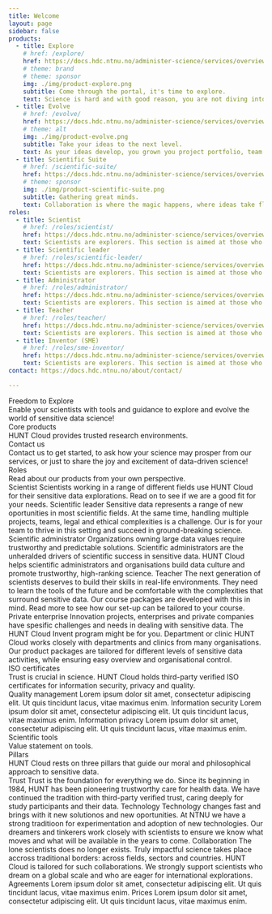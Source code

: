 ```yaml
---
title: Welcome
layout: page
sidebar: false
products:
  - title: Explore
    # href: /explore/
    href: https://docs.hdc.ntnu.no/administer-science/services/overview/
    # theme: brand
    # theme: sponsor
    img: ./img/product-explore.png
    subtitle: Come through the portal, it's time to explore.
    text: Science is hard and with good reason, you are not diving into the unknown becasue it is easy. Working with sensitive data means entering a land of laws, regulations and agreements; but this is also where scientific progress happens every day. We are here to make sure you get to do the hard things.
  - title: Evolve
    # href: /evolve/
    href: https://docs.hdc.ntnu.no/administer-science/services/overview/
    # theme: alt
    img: ./img/product-evolve.png
    subtitle: Take your ideas to the next level.
    text: As your ideas develop, you grown you project portfolio, team and scientific career. You are ready to expand and we got you covered for this next phase of your journey.
  - title: Scientific Suite
    # href: /scientific-suite/
    href: https://docs.hdc.ntnu.no/administer-science/services/overview/
    # theme: sponsor
    img: ./img/product-scientific-suite.png
    subtitle: Gathering great minds.
    text: Collaboration is where the magic happens, where ideas take flight in new directions, young scientists grow up and multidisiplinary teams make discoveries that change worlds. Our scientific suites are for you, set up for the complexities you phase as you take on the grand challenges.
roles:
  - title: Scientist
    # href: /roles/scientist/
    href: https://docs.hdc.ntnu.no/administer-science/services/overview/
    text: Scientists are explorers. This section is aimed at those who...
  - title: Scientific leader
    # href: /roles/scientific-leader/
    href: https://docs.hdc.ntnu.no/administer-science/services/overview/
    text: Scientists are explorers. This section is aimed at those who...
  - title: Administrator
    # href: /roles/administrator/
    href: https://docs.hdc.ntnu.no/administer-science/services/overview/
    text: Scientists are explorers. This section is aimed at those who...
  - title: Teacher
    # href: /roles/teacher/
    href: https://docs.hdc.ntnu.no/administer-science/services/overview/
    text: Scientists are explorers. This section is aimed at those who...
  - title: Inventor (SME)
    # href: /roles/sme-inventor/
    href: https://docs.hdc.ntnu.no/administer-science/services/overview/
    text: Scientists are explorers. This section is aimed at those who...
contact: https://docs.hdc.ntnu.no/about/contact/

---
```


<!-- <script setup></script> -->

<div class="hc-home-page">
  <div class="hc-header">
    <div class="hc-header-img"></div>
  </div>

<!-- Block: Freedom to explore -->

  <div class="hc-block">
    <div class="hc-block-container">
      <div class="hc-title-main font-weight-black">
        Freedom to Explore
      </div>
      <div class="hc-subtitle-main">
        Enable your scientists with tools and guidance to explore and evolve the world of sensitive data science!
        <!-- Welcome to HUNT Cloud! We provide scientists with tools and guidance to explore and evolve their magical world of sensitive data science. -->
      </div>
    </div>
  </div>

<!-- Block: Core products -->
<!-- Content: In this page header -->

  <div class="hc-block">
    <div class="hc-block-container">
      <div class="hc-container-title">
        Core products
      </div>
      <div class="hc-container-subtitle">
      HUNT Cloud provides trusted research environments.
      </div>
      <ProductSlider :products="$frontmatter.products" />
    </div>
  </div>

<!-- Block: Contact us -->

  <div class="hc-block">
    <div class="hc-block-container">
      <div class="hc-container-title">
        Contact us
      </div>
      <div class="hc-container-subtitle">
        Contact us to get started, to ask how your science may prosper from our services, or just to share the joy and excitement of data-driven science!
      </div>
      <div class="hc-section">
        <hc-button title="Contact us" :href="$frontmatter.contact" target="_blank" size="x-large" elevation="2" />
      </div>
    </div>
  </div>

<!-- Block: Roles -->
<!-- Content: In this page header -->

  <div class="hc-block">
    <div class="hc-block-container">
      <div class="hc-container-title">
        Roles
      </div>
      <div class="hc-container-subtitle">
        Read about our products from your own perspective.
      </div>
      <v-row align="center">
        <v-col cols="12" class="align-self-start v-col-sm-6 v-col-md-4">
          <!-- https://vuetifyjs.com/en/components/cards/ -->
          <v-card color="transparent" elevation="0">
            <v-card-title>Scientist</v-card-title>
            <v-divider></v-divider>
            <v-card-text>
              <v-row dense>
                <v-col cols="12">
                  Scientists working in a range of different fields use HUNT Cloud for their sensitive data explorations. Read on to see if we are a good fit for your needs.
                </v-col>
              </v-row>
              <v-row dense>
                <v-col cols="12">
                  <hc-button size="small" href="place-link" title="Read more" />
                </v-col>
              </v-row>
            </v-card-text>
          </v-card>
        </v-col>
        <v-col cols="12" class="align-self-start v-col-sm-6 v-col-md-4">
          <!-- https://vuetifyjs.com/en/components/cards/ -->
          <v-card color="transparent" elevation="0">
            <v-card-title>Scientific leader</v-card-title>
            <v-divider></v-divider>
            <v-card-text>
              <v-row dense>
                <v-col cols="12">
                  Sensitive data represents a range of new oportunities in most scientific fields. At the same time, handling multiple projects, teams, legal and ethical complexities is a challenge. Our is for your team to thrive in this setting and succeed in ground-breaking science.
                </v-col>
              </v-row>
              <v-row dense>
                <v-col cols="12">
                  <hc-button size="small" href="place-link" title="Read more" />
                </v-col>
              </v-row>
            </v-card-text>
          </v-card>
        </v-col>
        <v-col cols="12" class="align-self-start v-col-sm-6 v-col-md-4">
          <!-- https://vuetifyjs.com/en/components/cards/ -->
          <v-card color="transparent" elevation="0">
            <v-card-title>Scientific administrator</v-card-title>
            <v-divider></v-divider>
            <v-card-text>
              <v-row dense>
                <v-col cols="12">
                  Organizations owning large data values require trustworthy and predictable solutions. Scientific administrators are the unheralded drivers of scientific success in sensitive data. HUNT Cloud helps scientific administrators and organisations build data culture and promote trustworthy, high-ranking science.
                </v-col>
              </v-row>
              <v-row dense>
                <v-col cols="12">
                  <hc-button size="small" href="place-link" title="Read more" />
                </v-col>
              </v-row>
            </v-card-text>
          </v-card>
        </v-col>
        <v-col cols="12" class="align-self-start v-col-sm-6 v-col-md-4">
          <!-- https://vuetifyjs.com/en/components/cards/ -->
          <v-card color="transparent" elevation="0">
            <v-card-title>Teacher</v-card-title>
            <v-divider></v-divider>
            <v-card-text>
              <v-row dense>
                <v-col cols="12">
                  The next generation of scientists deserves to build their skills in real-life environments. They need to learn the tools of the future and be comfortable with the complexities that surround sensitive data. Our course packages are developed with this in mind. Read more to see how our set-up can be tailored to your course.
                </v-col>
              </v-row>
              <v-row dense>
                <v-col cols="12">
                  <hc-button size="small" href="place-link" title="Read more" />
                </v-col>
              </v-row>
            </v-card-text>
          </v-card>
        </v-col>
        <v-col cols="12" class="align-self-start v-col-sm-6 v-col-md-4">
          <!-- https://vuetifyjs.com/en/components/cards/ -->
          <v-card color="transparent" elevation="0">
            <v-card-title>Private enterprise</v-card-title>
            <v-divider></v-divider>
            <v-card-text>
              <v-row dense>
                <v-col cols="12">
                  Innovation projects, enterprises and private companies have spesific challenges and needs in dealing with sensitive data. The HUNT Cloud Invent program might be for you.
                </v-col>
              </v-row>
              <v-row dense>
                <v-col cols="12">
                  <hc-button size="small" href="place-link" title="Read more" />
                </v-col>
              </v-row>
            </v-card-text>
          </v-card>
        </v-col>
        <v-col cols="12" class="align-self-start v-col-sm-6 v-col-md-4">
          <!-- https://vuetifyjs.com/en/components/cards/ -->
          <v-card color="transparent" elevation="0">
            <v-card-title>Department or clinic</v-card-title>
            <v-divider></v-divider>
            <v-card-text>
              <v-row dense>
                <v-col cols="12">
                  HUNT Cloud works closely with departments and clinics from many organisations. Our product packages are tailored for different levels of sensitive data activities, while ensuring easy overview and organisational control.
                </v-col>
              </v-row>
              <v-row dense>
                <v-col cols="12">
                  <hc-button size="small" href="place-link" title="Read more" />
                </v-col>
              </v-row>
            </v-card-text>
          </v-card>
        </v-col>
      </v-row>
      <!-- <RoleSlider :roles="$frontmatter.roles" /> -->
    </div>
  </div>


<!-- Content: ISO -->

  <div class="hc-block">
    <div class="hc-block-container">
      <div class="hc-container-title">
        ISO certificates
      </div>
      <div class="hc-container-subtitle">
        Trust is crucial in science. HUNT Cloud holds third-party verified ISO certificates for information security, privacy and quality.
      </div>
      <v-row align="center">
        <v-col cols="12" class="align-self-start v-col-sm-4">
          <!-- https://vuetifyjs.com/en/components/cards/ -->
          <v-card color="transparent" elevation="0">
            <v-card-title>Quality management</v-card-title>
            <v-card-text>
              <v-row dense>
                <v-col cols="12">
                  Lorem ipsum dolor sit amet, consectetur adipiscing elit. Ut quis tincidunt lacus, vitae maximus enim.
                </v-col>
              </v-row>
              <v-row dense>
                <v-col cols="12">
                  <hc-button size="small" href="place-link" title="Read more" blue />
                </v-col>
              </v-row>
            </v-card-text>
          </v-card>
        </v-col>
        <v-col cols="12" class="align-self-start v-col-sm-4">
          <!-- https://vuetifyjs.com/en/components/cards/ -->
          <v-card color="transparent" elevation="0">
            <v-card-title>Information security</v-card-title>
            <v-card-text>
              <v-row dense>
                <v-col cols="12">
                  Lorem ipsum dolor sit amet, consectetur adipiscing elit. Ut quis tincidunt lacus, vitae maximus enim.
                </v-col>
              </v-row>
              <v-row dense>
                <v-col cols="12">
                  <hc-button size="small" href="place-link" title="Read more" blue />
                </v-col>
              </v-row>
            </v-card-text>
          </v-card>
        </v-col>
        <v-col cols="12" class="align-self-start v-col-sm-4">
          <!-- https://vuetifyjs.com/en/components/cards/ -->
          <v-card color="transparent" elevation="0">
            <v-card-title>Information privacy</v-card-title>
            <v-card-text>
              <v-row dense>
                <v-col cols="12">
                  Lorem ipsum dolor sit amet, consectetur adipiscing elit. Ut quis tincidunt lacus, vitae maximus enim.
                </v-col>
              </v-row>
              <v-row dense>
                <v-col cols="12">
                  <hc-button size="small" href="place-link" title="Read more" blue />
                </v-col>
              </v-row>
            </v-card-text>
          </v-card>
        </v-col>
      </v-row>
    </div>
  </div>


<!-- Content: Scientific tools -->

  <div class="hc-block">
    <div class="hc-block-container">
      <div class="hc-container-title">
        Scientific tools
      </div>
      <div class="hc-container-subtitle">
        Value statement on tools.
      </div>
      <ToolsSlider />
    </div>
  </div>

<!-- Block: Pillars -->

  <div class="hc-block">
    <div class="hc-block-container">
      <div class="hc-container-title">
        Pillars
      </div>
      <div class="hc-container-subtitle">
        HUNT Cloud rests on three pillars that guide our moral and philosophical approach to sensitive data.
      </div>
      <v-row align="center">
        <v-col cols="12" class="align-self-start v-col-sm-4">
          <!-- https://vuetifyjs.com/en/components/cards/ -->
          <v-card color="transparent" elevation="0">
            <v-card-title>Trust</v-card-title>
            <v-card-text>
              <v-row dense>
                <v-col cols="12">
                  Trust is the foundation for everything we do. Since its beginning in 1984, HUNT has been pioneering trustworthy care for health data. We have continued the tradition with third-party verified trust, caring deeply for study participants and their data.
                </v-col>
              </v-row>
              <v-row dense>
                <v-col cols="12">
                  <hc-button size="small" href="place-link" title="Read more" blue />
                </v-col>
              </v-row>
            </v-card-text>
          </v-card>
        </v-col>
        <v-col cols="12" class="align-self-start v-col-sm-4">
          <!-- https://vuetifyjs.com/en/components/cards/ -->
          <v-card color="transparent" elevation="0">
            <v-card-title>Technology</v-card-title>
            <v-card-text>
              <v-row dense>
                <v-col cols="12">
                  Technology changes fast and brings with it new solutionos and new oportunities. At NTNU we have a strong traditioon for experimentation and adoption of new technologies. Our dreamers and tinkerers work closely with scientists to ensure we know what moves and what will be available in the years to come.
                </v-col>
              </v-row>
              <v-row dense>
                <v-col cols="12">
                  <hc-button size="small" href="place-link" title="Read more" blue />
                </v-col>
              </v-row>
            </v-card-text>
          </v-card>
        </v-col>
        <v-col cols="12" class="align-self-start v-col-sm-4">
          <!-- https://vuetifyjs.com/en/components/cards/ -->
          <v-card color="transparent" elevation="0">
            <v-card-title>Collaboration</v-card-title>
            <v-card-text>
              <v-row dense>
                <v-col cols="12">
                  The lone scientists does no longer exists. Truly impactful science takes place accross traditional borders: across fields, sectors and countries. HUNT Cloud is tailored for such collaborations. We strongly support scientists who dream on a global scale and who are eager for international explorations.
                </v-col>
              </v-row>
              <v-row dense>
                <v-col cols="12">
                  <hc-button size="small" href="place-link" title="Read more" blue />
                </v-col>
              </v-row>
            </v-card-text>
          </v-card>
        </v-col>
      </v-row>
    </div>
  </div>

<!-- Block: Agreements -->

  <div class="hc-block">
    <div class="hc-block-container">
      <v-row class="my-4">
        <!-- Agreements -->
        <v-col col="6">
          <!-- https://vuetifyjs.com/en/components/cards/ -->
          <v-card elevation="0">
            <v-card-title>Agreements</v-card-title>
            <v-card-text>
              <v-row dense>
                <v-col cols="12">
                  Lorem ipsum dolor sit amet, consectetur adipiscing elit. Ut quis tincidunt lacus, vitae maximus enim.
                </v-col>
              </v-row>
              <v-row dense>
                <v-col cols="12">
                  <hc-button size="small" href="place-link" title="Read more" />
                </v-col>
              </v-row>
            </v-card-text>
          </v-card>
        </v-col>
        <!-- Prices -->
        <v-col col="6">
          <!-- https://vuetifyjs.com/en/components/cards/ -->
          <v-card elevation="0">
            <v-card-title>Prices</v-card-title>
            <v-card-text>
              <v-row dense>
                <v-col cols="12">
                  Lorem ipsum dolor sit amet, consectetur adipiscing elit. Ut quis tincidunt lacus, vitae maximus enim.
                </v-col>
              </v-row>
              <v-row dense>
                <v-col cols="12">
                  <hc-button size="small" href="place-link" title="Read more" />
                </v-col>
              </v-row>
            </v-card-text>
          </v-card>
        </v-col>
      </v-row>
    </div>
  </div>


<!-- Block: About HUNT Cloud -->

<FooterBlock :contact="$frontmatter.contact" />

</div>


<style scoped>

/* CSS scoped specifically to this page */

</style>
